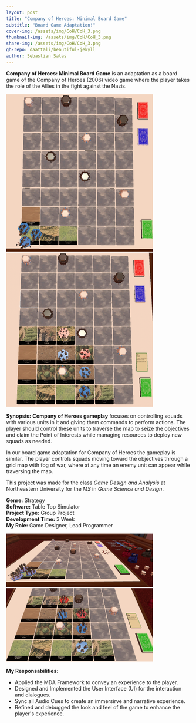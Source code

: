 ```yaml
---
layout: post
title: "Company of Heroes: Minimal Board Game"
subtitle: "Board Game Adaptation!"
cover-img: /assets/img/CoH/CoH_3.png
thumbnail-img: /assets/img/CoH/CoH_3.png
share-img: /assets/img/CoH/CoH_3.png
gh-repo: daattali/beautiful-jekyll
author: Sebastian Salas
---
```


**Company of Heroes: Minimal Board Game** is an adaptation as a board game of the Company of Heroes (2006) video game where the player takes the role of the Allies in the fight against the Nazis.

<div class="row">
  <div class="column">
    <img src="/assets/img//CoH/CoH_6.png" width="400" /> 
    </div>
    <div class="column">
      <img src="/assets/img//CoH/CoH_4.png" width="400" /> 
    </div> 
</div>

**Synopsis:**
**Company of Heroes gameplay** focuses on controlling squads with various units in it and giving them commands to perform actions. The player should control these units to traverse the map to seize the objectives and claim the Point of Interests while managing resources to deploy new squads as needed.

In our board game adaptation for Company of Heroes the gameplay is similar. The player controls squads moving toward the objectives through a grid map with fog of war, where at any time an enemy unit can appear while traversing the map.

This project was made for the class *Game Design and Analysis* at Northeastern University for the *MS* in *Game Science and Design*.

**Genre:** Strategy\
**Software:** Table Top Simulator\
**Project Type:** Group Project\
**Development Time:** 3 Week\
**My Role:** Game Designer, Lead Programmer

<div class="row">
  <div class="column">
    <img src="/assets/img//CoH/CoH_5.png" width="400" /> 
    </div>
    <div class="column">
      <img src="/assets/img//CoH/CoH_3.png" width="400" /> 
    </div> 
</div>


**My Responsabilities:**
* Applied the MDA Framework to convey an experience to the player.
* Designed and Implemented the User Interface (UI) for the interaction and dialogues.
* Sync all Audio Cues to create an immersirve and narrative experience.
* Refined and debugged the look and feel of the game to enhance the player's experience.
